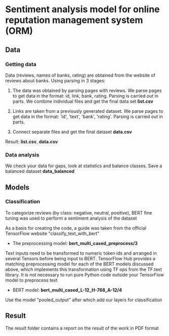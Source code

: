 # Sentiment analysis model for online reputation management system (ORM)

## Data
### Getting data
Data (reviews, names of banks, rating) are obtained from the website of reviews about banks.  Using parsing in 3 stages:

1. The data was obtained by parsing pages with reviews. We parse pages to get data in the format: id, link, bank, rating. Parsing is carried out in parts. We combine individual files and get the final data set **list.csv**

2. Links are taken from a previously generated dataset. We parse pages to get data in the format: 'id', 'text', 'bank', 'rating'. Parsing is carried out in parts.

3. Connect separate files and get the final dataset **data.csv**

Result: **list.csv**, **data.csv**

### **Data analysis**

We check your data for gaps, look at statistics and balance classes. Save a balanced dataset **data_balanced**

## **Models**

### **Classification**

To categorize reviews (by class: negative, neutral, positive), BERT fine tuning was used to perform a sentiment analysis of the dataset

As a basis for creating the code, a guide was taken from the official TensorFlow website "classify_text_with_bert"

* The preprocessing model: **bert_multi_cased_preprocess/3**

Text inputs need to be transformed to numeric token ids and arranged in several Tensors before being input to BERT. TensorFlow Hub provides a matching preprocessing model for each of the BERT models discussed above, which implements this transformation using TF ops from the TF.text library. It is not necessary to run pure Python code outside your TensorFlow model to preprocess text

* BERT model: **bert_multi_cased_L-12_H-768_A-12/4**

Use the model "pooled_output" after which add our layers for classification

## **Result**

The result folder contains a report on the result of the work in PDF format
